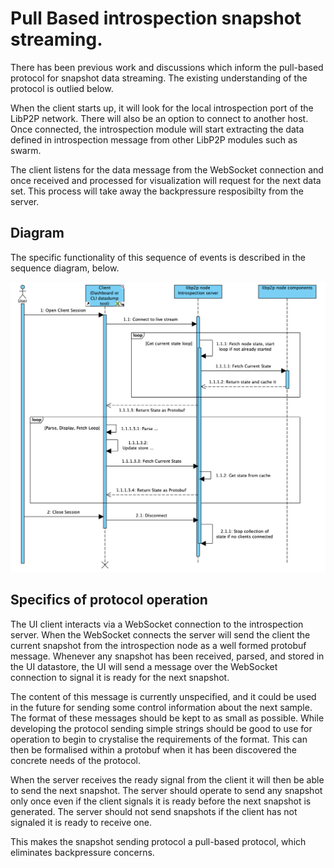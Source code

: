 # Pull Based introspection snapshot streaming.

There has been previous work and discussions which inform the pull-based protocol for snapshot data streaming. The existing understanding of the protocol is outlied below.

When the client starts up, it will look for the local introspection port of the LibP2P network. There will also be an option to connect to another host.  Once connected, the introspection module will start extracting the data defined in introspection message from other LibP2P modules such as swarm.

The client listens for the data message from the WebSocket connection and once received and processed for visualization will request for the next data set. This process will take away the backpressure resposibilty from the server.

## Diagram

The specific functionality of this sequence of events is described in the sequence diagram, below.

![Sequence diagram of protocol](./images/introspection-sequence-diagram.png "Sequence diagram")

## Specifics of protocol operation

The UI client interacts via a WebSocket connection to the introspection server. When the WebSocket connects the server will send the client the current snapshot from the introspection node as a well formed protobuf message. Whenever any snapshot has been received, parsed, and stored in the UI datastore, the UI will send a message over the WebSocket connection to signal it is ready for the next snapshot.

The content of this message is currently unspecified, and it could be used in the future for sending some control information about the next sample. The format of these messages should be kept to as small as possible.
While developing the protocol sending simple strings should be good to use for operation to begin to crystalise the requirements of the format. This can then be formalised within a protobuf when it has been discovered the concrete needs of the protocol.

When the server receives the ready signal from the client it will then be able to send the next snapshot. The server should operate to send any snapshot only once even if the client signals it is ready before the next snapshot is generated. The server should not send snapshots if the client has not signaled it is ready to receive one. 

This makes the snapshot sending protocol a pull-based protocol, which eliminates backpressure concerns.
